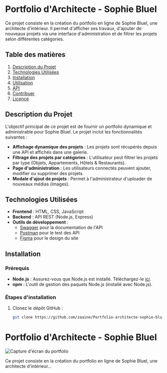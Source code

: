 # Portfolio d'Architecte - Sophie Bluel

Ce projet consiste en la création du portfolio en ligne de Sophie Bluel, une architecte d'intérieur. Il permet d'afficher ses travaux, d'ajouter de nouveaux projets via une interface d'administration et de filtrer les projets selon différentes catégories.

## Table des matières

1. [Description du Projet](#description-du-projet)
2. [Technologies Utilisées](#technologies-utilisées)
3. [Installation](#installation)
4. [Utilisation](#utilisation)
5. [API](#api)
6. [Contribuer](#contribuer)
7. [Licence](#licence)

## Description du Projet

L'objectif principal de ce projet est de fournir un portfolio dynamique et administrable pour Sophie Bluel. Le projet inclut les fonctionnalités suivantes :

- **Affichage dynamique des projets** : Les projets sont récupérés depuis une API et affichés dans une galerie.
- **Filtrage des projets par catégories** : L'utilisateur peut filtrer les projets par type (Objets, Appartements, Hôtels & Restaurants).
- **Page d'administration** : Les utilisateurs connectés peuvent ajouter, modifier ou supprimer des projets.
- **Modale d'ajout de projets** : Permet à l'administrateur d'uploader de nouveaux médias (images).

## Technologies Utilisées

- **Frontend** : HTML, CSS, JavaScript
- **Backend** : API REST (Node.js, Express)
- **Outils de développement** :
  - [Swagger](https://swagger.io/) pour la documentation de l'API
  - [Postman](https://www.postman.com/) pour le test des API
  - [Figma](https://www.figma.com/) pour le design du site

## Installation

### Prérequis

- **Node.js** : Assurez-vous que Node.js est installé. Téléchargez-le [ici](https://nodejs.org/).
- **npm** : L'outil de gestion des paquets Node.js (installé avec Node.js).

### Étapes d'installation

1. Clonez le dépôt GitHub :
   ```bash
   git clone https://github.com/zaaine/Portfolio-architecte-sophie-bluel.git
   ```

# Portfolio d'Architecte - Sophie Bluel

![Capture d'écran du portfolio](./FrontEnd/assets/images/SophieBluelArchitect.png)

Ce projet consiste en la création du portfolio en ligne de Sophie Bluel, une architecte d'intérieur...
